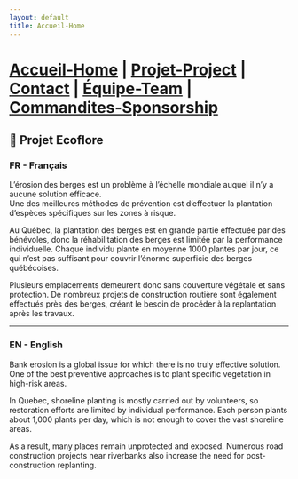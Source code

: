 ```yaml
---
layout: default
title: Accueil-Home
---
```

# [Accueil-Home](index.md)  |  [Projet-Project](projet.md)  |  [Contact](contact.md)  |  [Équipe-Team](Team.md)  |  [Commandites-Sponsorship](commandites.md)

## 🌱 Projet Ecoflore

### FR - Français

L’érosion des berges est un problème à l’échelle mondiale auquel il n’y a aucune solution efficace.  
Une des meilleures méthodes de prévention est d’effectuer la plantation d’espèces spécifiques sur les zones à risque.

Au Québec, la plantation des berges est en grande partie effectuée par des bénévoles, donc la réhabilitation des berges est limitée par la performance individuelle. Chaque individu plante en moyenne 1000 plantes par jour, ce qui n’est pas suffisant pour couvrir l’énorme superficie des berges québécoises.

Plusieurs emplacements demeurent donc sans couverture végétale et sans protection.
De nombreux projets de construction routière sont également effectués près des berges, créant le besoin de procéder à la replantation après les travaux.

---

### EN - English  
Bank erosion is a global issue for which there is no truly effective solution.  
One of the best preventive approaches is to plant specific vegetation in high-risk areas.

In Quebec, shoreline planting is mostly carried out by volunteers, so restoration efforts are limited by individual performance. Each person plants about 1,000 plants per day, which is not enough to cover the vast shoreline areas.

As a result, many places remain unprotected and exposed.
Numerous road construction projects near riverbanks also increase the need for post-construction replanting.


